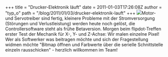 +++
title = "Drucker-Elektronik läuft"
date = 2011-01-03T17:26:08Z
author = "typ_o"
path = "/blog/2011/01/03/drucker-elektronik-lauft"
+++
[![](/media/IMG_8698.serendipityThumb.jpg)](/media/IMG_8698.jpg)Motor-
und Servotreiber sind fertig, kleinere Probleme mit der Stromversorgung
(Störungen und Verlustleistung) werden heute noch gelöst, die
Controllersoftware steht als frühe Betaversion. Morgen beim
flipdot-Treffen erster Test der Mechanik für X-, Y- und Z-Achse: Wir
malen einzelne Pixel! Wer als Softwerker was beitragen möchte und sich
der Fragestellung widmen möchte "Bitmap öffnen und Farbwerte über die
serielle Schnittstelle einzeln rausschicken" - herzlich willkommen im
Team!
